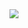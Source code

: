 <img src="https://cdn.discordapp.com/attachments/1151320042986803200/1151865318189310072/astolfo.gif" />
